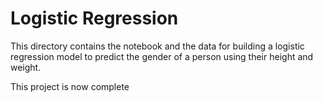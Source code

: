 # Logistic Regression

This directory contains the notebook and the data for building a logistic regression model to predict the gender of a person using their height and weight.

This project is now complete
